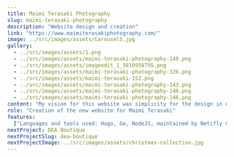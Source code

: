 ```yaml
---
title: Maimi Terasaki Photography
slug: maimi-terasaki-photography
description: "Website design and creation"
link: "https://www.maimiterasakiphotography.com/"
image: ../src/images/assets/Carousel5.jpg
gallery:
  - ../src/images/assets/1.png
  - ../src/images/assets/maimi-terasaki-photography-149.png
  - ../src/images/assets/imageedit_1_5810958795.png
  - ../src/images/assets/maimi-terasaki-photography-326.png
  - ../src/images/assets/maimi-terasaki-152.png
  - ../src/images/assets/maimi-terasaki-photography-143.png
  - ../src/images/assets/maimi-terasaki-photography-140.png
  - ../src/images/assets/maimi-terasaki-photography-146.png
content: "My vision for this website was simplicity for the design in order to make the photographs pop out. I used Hugo and included the Netifly CMS for content management. Because there are so many large high-quality photos, we decided to use Cloudinary to help us deliver fast loading photos while maintaining the quality.The Welcome Page features handwritten logo design and a carousel effect of full-scale photographs."
role: "Creation of the new website for Maimi Terasaki"
features:
  ["Languages and tools used: Hugo, Go, NodeJS, maintained by Netifly CMS."]
nextProject: DEA Boutique
nextProjectSlug: dea-boutique
nextProjectImage: ../src/images/assets/christmas-collection.jpg
---
```

